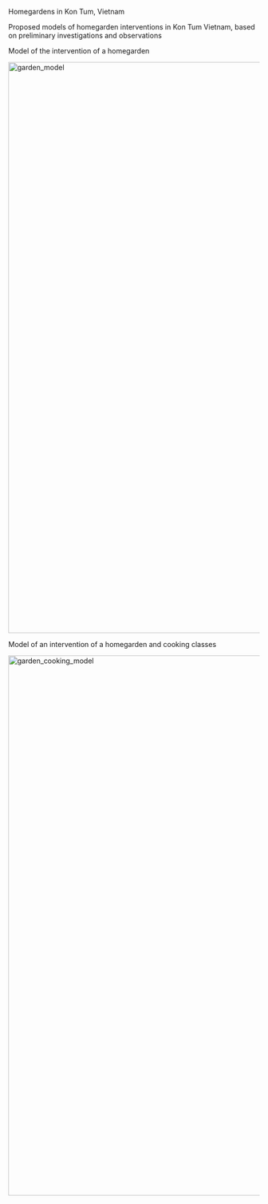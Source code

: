 Homegardens in Kon Tum, Vietnam

Proposed models of homegarden interventions in Kon Tum Vietnam, based on preliminary investigations and observations

Model of the intervention of a homegarden

<img width="1145" alt="garden_model" src="https://github.com/CWWhitney/kon_tum_homegardens/assets/19190662/c063dfc2-676e-4267-aca5-192e842c20f4">

Model of an intervention of a homegarden and cooking classes

<img width="1083" alt="garden_cooking_model" src="https://github.com/CWWhitney/kon_tum_homegardens/assets/19190662/0a3f0d94-d3e9-48a9-bcf0-0650ed216975">



